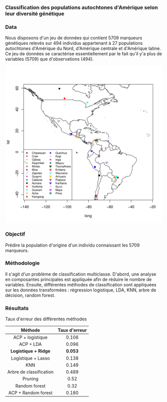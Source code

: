 ### Classification des populations autochtones d'Amérique selon leur diversité génétique

### Data
Nous disposons d'un jeu de données qui contient 5709 marqueurs génétiques relevés sur 494
individus appartenant à 27 populations autochtones d'Amérique du Nord, d'Amérique centrale et
d'Amérique latine. Ce jeu de données se caractérise essentiellement par le fait qu'il y'a plus
de variables (5709) que d'observations (494).

![Location of populations](figures/map.png)


### Objectif
Prédire la population d'origine d'un individu connaissant les 5709 marqueurs.

### Méthodologie
Il s'agit d'un problème de classification multiclasse. D'abord, une analyse en composantes principales est appliquée
afin de réduire le nombre de variables. Ensuite, différentes méthodes de classification sont appliquées sur les données
transformées : régression logistique, LDA, KNN, arbre de décision, random forest. 

### Résultats
Taux d'erreur des différentes méthodes

|Méthode | Taux d'erreur |
|:---: | :---: |
|ACP + logistique | 0.106  |
|ACP + LDA | 0.096  |
|__Logistique__ __+__ __Ridge__ | __0.053__|
|Logistique + Lasso | 0.138  |
|KNN | 0.149  |
|Arbre de classification | 0.489  |
|Pruning | 0.52  |
|Random forest | 0.32  |
|ACP + Random forest | 0.180  |
